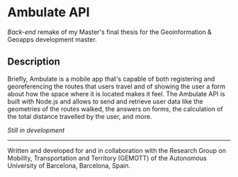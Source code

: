 # Ambulate API

*Back-end* remake of my Master's final thesis for the Geoinformation & Geoapps development master.

## Description

Briefly, Ambulate is a mobile app that's capable of both registering and georeferencing the routes that users travel and of showing the user a form about how the space where it is located makes it feel. The Ambulate API is built with Node.js and allows to send and retrieve user data like the geometries of the routes walked, the answers on forms, the calculation of the total distance travelled by the user, and more.

*Still in development*

---

Written and developed for and in collaboration with the Research Group on Mobility, Transportation and Territory (GEMOTT) of the Autonomous University of Barcelona, Barcelona, Spain.

